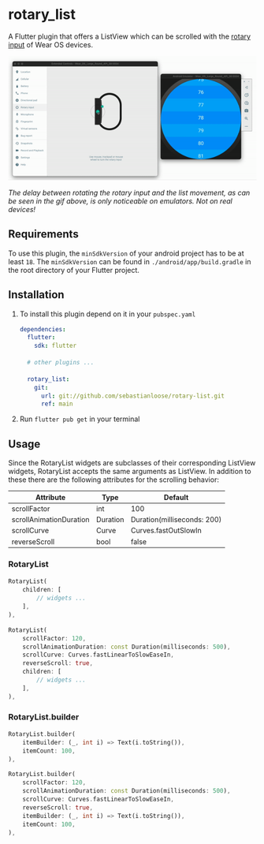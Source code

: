 # rotary_list
A Flutter plugin that offers a ListView which can be scrolled with the [rotary input](https://developer.android.com/training/wearables/user-input/rotary-input) of Wear OS devices.

![ListView Demo](./example/demo.gif)

*The delay between rotating the rotary input and the list movement, as can be seen in the gif above, is only noticeable on emulators. Not on real devices!*

## Requirements 
To use this plugin, the `minSdkVersion` of your android project has to be at least `18`. The `minSdkVersion` can be found in `./android/app/build.gradle` in the root directory of your Flutter project.

## Installation
1. To install this plugin depend on it in your `pubspec.yaml`
    ``` yaml
    dependencies:
      flutter:
        sdk: flutter

      # other plugins ...

      rotary_list:
        git:
          url: git://github.com/sebastianloose/rotary-list.git
          ref: main
    ```
2. Run `flutter pub get` in your terminal

## Usage
Since the RotaryList widgets are subclasses of their corresponding ListView widgets, RotaryList accepts the same arguments as ListView. In addition to these there are the following attributes for the scrolling behavior:

| Attribute | Type | Default |
| --- | --- | --- |
| scrollFactor | int | 100 |
| scrollAnimationDuration | Duration | Duration(milliseconds: 200) |
| scrollCurve | Curve | Curves.fastOutSlowIn |
| reverseScroll | bool | false |


### RotaryList
```dart
RotaryList(
    children: [
        // widgets ...
    ],
),
```
```dart
RotaryList(
    scrollFactor: 120,
    scrollAnimationDuration: const Duration(milliseconds: 500),
    scrollCurve: Curves.fastLinearToSlowEaseIn,
    reverseScroll: true,
    children: [
        // widgets ...
    ],
),
```

### RotaryList.builder
```dart
RotaryList.builder(
    itemBuilder: (_, int i) => Text(i.toString()),
    itemCount: 100,
),
```
```dart
RotaryList.builder(
    scrollFactor: 120,
    scrollAnimationDuration: const Duration(milliseconds: 500),
    scrollCurve: Curves.fastLinearToSlowEaseIn,
    reverseScroll: true,
    itemBuilder: (_, int i) => Text(i.toString()),
    itemCount: 100,
),
```
